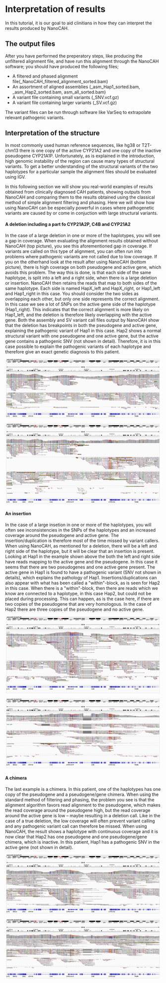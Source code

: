 # Interpretation of results


In this tutorial, it is our goal to aid clinitians in how they can interpret the results produced by NanoCAH.


## The output files

After you have performed the preperatory steps, like producing the unfiltered alignment file, and have run this alignment through the NanoCAH software; you should have produced the following files;

* A filtered and phased alignment file(_NanoCAH_filtered_alignment_sorted.bam)
* An assortment of aligned assemblies (_asm_Hap1_sorted.bam, _asm_Hap2_sorted.bam, asm_all_sorted.bam)
* A variant file containing small variants (_SNV.vcf.gz)
* A variant file containing larger variants (_SV.vcf.gz)


The variant files can be run through software like VarSeq to extrapolate relevant pathogenic variants.


## Interpretation of the structure

In most commonly used human reference sequences, like hg38 or T2T-chm13 there is one copy of the active CYP21A2 and one copy of the inactive pseudogene CYP21A1P. Unfortunately, as is explained in the introduction, high genomic instability of the region can cause many types of structural variants. To get a better understanding of the structural variants of the two haplotypes for a particular sample the alignment files should be evaluated using IGV. 

In this following section we will show you real-world examples of results obtained from clinically diagnosed CAH patients, showing outputs from NanoCAH and comparing them to the results obtained using the classical method of simple alignment filtering and phasing. Here we will show how using NanoCAH can be especially powerful in cases where pathogenetic variants are caused by or come in conjuction with large structural variants. 


#### A deletion including a part fo CYP21A2P, C4B and CYP21A2

In the case of a large deletion in one or more of the haplotypes, you will see a gap in coverage. When evaluating the alignment results obtained without NanoCAH (top picture), you see this aforementioned gap in coverage. If variants are called on this type of alignment, you can often run into problems where pathogenic variants are not called due to low coverage. If you on the otherhand look at the result after using NanoCAH (bottom picture), there is high coverage on both pseudogene and active gene, which avoids this problem. The way this is done, is that each side of the same haplotype, is split into a left and a right side, when there is a large deletion or insertion. NanoCAH then retains the reads that map to both sides of the same haplotype. Each side is named HapX_left and HapX_right, or Hap1_left and Hap1_right in this case. You should consider the two sides as overlapping each other, but only one side represents the correct alignment. In this case we see a lot of SNPs on the active gene side of the haplotype (Hap1_right). This indicates that the correct alignment is more likely on Hap1_left, and the deletion is therefore likely overlapping with the active gene. Both the assembly and SV variant call files output by NanoCAH show that the deletion has breakpoints in both the pseudogene and active gene, explaining the pathogenic variant of Hap1 in this case. Hap2 shows a normal structural variant with one pseudogene and one active gene, but the active gene contains a pathogenic SNV (not shown in detail). Therefore, it is in this case possible to explain the pathogenic variants of each haplotype and therefore give an exact genetic diagnosis to this patient.

![Case with deletion, without NanoCAH](./PLOTS/deletion_case_results_without_NanoCAH.png)

![Case with deletion, with NanoCAH](./PLOTS/deletion_case_results_with_NanoCAH.png)

#### An insertion

In the case of a large insetion in one or more of the haplotypes, you will often see inconsistencies in the SNPs of the haplotypes and an increased coverage around the pseudogene and active gene. The insertion/duplication is therefore most of the time missed by variant callers. When using NanoCAH, as mentioned for a deletion, there will be a left and right side of the haplotype, but it will be clear that an insertion is present. Looking at Hap1 in the example shown above the both the left and right side have reads mapping to the active gene and the pseudogene. In this case it seems that there are two pseudogenes and one active gene present. The active gene in Hap1 is found to have a pathogenic variant (SNV not shown in details), which explains the pathology of Hap1. Insertions/duplications can also appear with what has been called a "within"-block, as is seen for Hap2 in this case. When there is a "within"-block, then there are reads which we know are connected to a haplotype, in this case Hap2, but could not be placed during processing. This can happen, as is the case here, if there are two copies of the pseudogene that are very homologous. In the case of Hap2 there are three copies of the pseudogene and no active gene.

![Case with insertion, without NanoCAH](./PLOTS/insertion_case_results_without_NanoCAH.png)

![Case with insertion, with NanoCAH](./PLOTS/insertion_case_results_with_NanoCAH.png)

#### A chimera

The last example is a chimera. In this patient, one of the haplotypes has one copy of the pseudogene and a pseudogene/gene chimera. When using the standard method of filtering and phasing, the problem you see is that the alignment algorithm favors read alignment to the pseudogene, which makes the read coverage around the pseudogene high, but the read coverage around the active gene is low – maybe resulting in a deletion call. Like in the case of a true deletion, the low coverage will often prevent variant calling and any pathogenic variant call can therefore be missed. When using NanoCAH, the result shows a haplotype with continuous coverage and it is now clear that Hap2 has one pseudogene and one pseudogene/gene chimera, which is inactive. In this patient, Hap1 has a pathogenic SNV in the active gene (not shown in detail).

![Case with chimera, without NanoCAH](./PLOTS/chimera_case_results_without_NanoCAH.png)

![Case with chimera, with NanoCAH](./PLOTS/chimera_case_results_with_NanoCAH.png)



